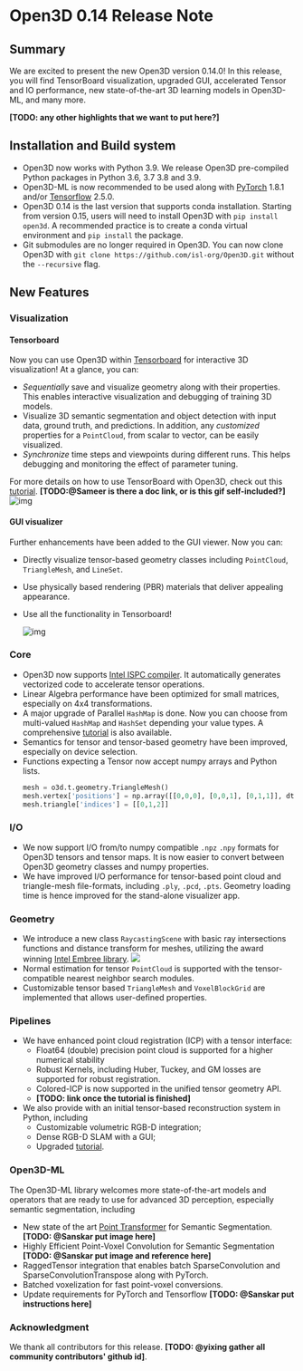 # Open3D 0.14 Release Note

## Summary

We are excited to present the new Open3D version 0.14.0! In this release, you will find TensorBoard visualization, upgraded GUI, accelerated Tensor and IO performance, new state-of-the-art 3D learning models in Open3D-ML, and many more. 

**[TODO: any other highlights that we want to put here?]**

## Installation and Build system

- Open3D now works with Python 3.9. We release Open3D pre-compiled Python packages in Python 3.6, 3.7 3.8 and 3.9.
- Open3D-ML is now recommended to be used along with [PyTorch](https://pytorch.org/) 1.8.1 and/or [Tensorflow](https://www.tensorflow.org/) 2.5.0.
- Open3D 0.14 is the last version that supports conda installation. Starting from version 0.15, users will need to install Open3D with `pip install open3d`. A recommended practice is to create a conda virtual environment and `pip install` the package.
- Git submodules are no longer required in Open3D. You can now clone Open3D with `git clone https://github.com/isl-org/Open3D.git` without the `--recursive` flag.

## New Features

### Visualization

#### Tensorboard

Now you can use Open3D within [Tensorboard](https://www.tensorflow.org/tensorboard) for interactive 3D visualization! At a glance, you can:

- *Sequentially* save and visualize geometry along with their properties. This enables interactive visualization and debugging of training 3D models.
- Visualize 3D semantic segmentation and object detection with input data, ground truth, and predictions. In addition, any *customized* properties for a `PointCloud`, from scalar to vector, can be easily visualized.
- *Synchronize* time steps and viewpoints during different runs. This helps debugging and monitoring the effect of parameter tuning.

For more details on how to use TensorBoard with Open3D, check out this [tutorial](link). **[TODO:@Sameer is there a doc link, or is this gif self-included?]**![img](https://lh4.googleusercontent.com/UN0_Yzb-9PintyBA5o2HmZUAUpHbR0Bp5jEVnfGOQuoQYIffgMJmzke0gMujUr8kQkLaPL9C6SHeH2YdovCTZl886bG6Kh-vuwYMWvkanTuYTgGp9XUbXeH4NN400ywUKg3sQKZo)

#### GUI visualizer

Further enhancements have been added to the GUI viewer. Now you can:

- Directly visualize tensor-based geometry classes including `PointCloud`, `TriangleMesh`, and `LineSet`.
- Use physically based rendering (PBR) materials that deliver appealing appearance.
- Use all the functionality in Tensorboard!

  ![img](https://lh3.googleusercontent.com/MRYlCK2LFxZaZ7GlgKfSvZg47K_Hj94Xhad3jTzomAf4z4vDBixbYBy2_QABhu3XiwMCpriShG30gdBZp7jTs0gwa9TOunigLM_FDiQ6WAJfeHFz5va4d9gHv7UnoSJdRFUTZ1QW)



### Core

- Open3D now supports [Intel ISPC compiler](https://ispc.github.io/). It automatically generates vectorized code to accelerate tensor operations. 
- Linear Algebra performance have been optimized for small matrices, especially on 4x4 transformations.
- A major upgrade of Parallel `HashMap` is done. Now you can choose from multi-valued `HashMap` and `HashSet` depending your value types. A comprehensive [tutorial](http://www.open3d.org/docs/release/tutorial/core/hashmap.html) is also available.
- Semantics for tensor and tensor-based geometry have been improved, especially on device selection.
- Functions expecting a Tensor now accept numpy arrays and Python lists.
  ```python
  mesh = o3d.t.geometry.TriangleMesh()
  mesh.vertex['positions'] = np.array([[0,0,0], [0,0,1], [0,1,1]], dtype=np.float32)
  mesh.triangle['indices'] = [[0,1,2]]
  ```

### I/O

- We now support I/O from/to numpy compatible `.npz` `.npy` formats for Open3D tensors and tensor maps. It is now easier to convert between Open3D geometry classes and numpy properties.
- We have improved I/O performance for tensor-based point cloud and triangle-mesh file-formats, including `.ply`, `.pcd`, `.pts`. Geometry loading time is hence improved for the stand-alone visualizer app.

### Geometry

- We introduce a new class `RaycastingScene` with basic ray intersections functions and distance transform for meshes, utilizing the award winning [Intel Embree library](https://www.embree.org/). 
  ![](http://www.open3d.org/docs/latest/_images/distance_field_animation.gif)
- Normal estimation for tensor `PointCloud` is supported with the tensor-compatible nearest neighbor search modules.
- Customizable tensor based `TriangleMesh` and `VoxelBlockGrid` are implemented that allows user-defined properties.

### Pipelines

- We have enhanced point cloud registration (ICP) with a tensor interface:
  - Float64 (double) precision point cloud is supported for a higher numerical stability
  - Robust Kernels, including Huber, Tuckey, and GM losses are supported for robust registration.
  - Colored-ICP is now supported in the unified tensor geometry API.
  - **[TODO: link once the tutorial is finished]**
- We also provide with an initial tensor-based reconstruction system in Python, including
  - Customizable volumetric RGB-D integration;
  - Dense RGB-D SLAM with a GUI;
  - Upgraded [tutorial](http://www.open3d.org/docs/latest/tutorial/t_reconstruction_system/index.html ).

  

### Open3D-ML

The Open3D-ML library welcomes more state-of-the-art models and operators that are ready to use for advanced 3D perception, especially semantic segmentation, including

- New state of the art [Point Transformer](https://arxiv.org/abs/2012.09164) for Semantic Segmentation. **[TODO: @Sanskar put image here]**
- Highly Efficient Point-Voxel Convolution for Semantic Segmentation **[TODO: @Sanskar put image and reference here]**
- RaggedTensor integration that enables batch SparseConvolution and SparseConvolutionTranspose along with PyTorch.
- Batched voxelization for fast point-voxel conversions.
- Update requirements for PyTorch and Tensorflow **[TODO: @Sanskar put instructions here]**


### Acknowledgment

We thank all contributors for this release. **[TODO: @yixing gather all community contributors' github id]**.
